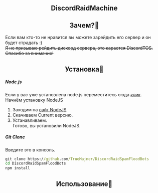 <h2 align="center">DiscordRaidMachine</h2> 

<h2 align="center">Зачем?🤔</h2> 

Если вам кто-то не нравится вы можете зарейдить его сервер и он будет страдать :)  
~~Я не призываю рейдить дискорд сервера, это карается DiscordTOS. Спасибо за внимание!~~  

<h2 align="center">Установка🔧</h2> 

##### Node.js
Если у вас уже установлена node.js переместитесь сюда [*клик*](https://github.com/TrueMajner/DiscordRaidSpamFloodBots/blob/master/README.md#git-clone).  
Начнём установку NodeJS  
1. Заходим на [сайт NodeJS](https://nodejs.org/en/)  
2. Скачиваем Current версию.  
3. Устанавливаем.  
Готово, вы установили NodeJS.  

##### Git Clone
Введите это в консоль. 
```cmd
git clone https://github.com/TrueMajner/DiscordRaidSpamFloodBots
cd DiscordRaidSpamFloodBots
npm install
```

<h2 align="center">Использование🏁</h2> 

